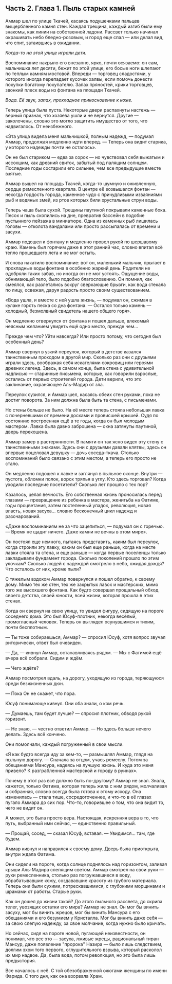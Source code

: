 ## Часть 2. Глава 1. Пыль старых камней

Аммар шел по улице Ткачей, касаясь подушечками пальцев выщербленного камня стен. Каждая трещина, каждый изгиб были ему знакомы, как линии на собственной ладони. Рассвет только начинал окрашивать небо бледно-розовым, и город еще спал — или делал вид, что спит, затаившись в ожидании.

_Когда-то на этой улице играли дети._

Воспоминание накрыло его внезапно, ярко, почти осязаемо: он сам, мальчишка лет десяти, бежит по этой улице, его босые ноги шлепают по теплым камням мостовой. Впереди — торговец сладостями, у которого иногда перепадает кусочек халвы, если помочь донести покупки богатому покупателю. Запах пряностей, крики торговцев, звонкий плеск воды из фонтана на площади Ткачей.

_Вода. Её звук, запах, прохладное прикосновение к коже._

Теперь улица была пуста. Некоторые двери распахнуты настежь — верный признак, что хозяева ушли и не вернутся. Другие — заколочены, словно это могло защитить имущество от того, что надвигалось. От неизбежного.

«Эта улица видела меня мальчишкой, полным надежд, — подумал Аммар, продолжая медленно идти вперед. — Теперь она видит старика, у которого надежды почти не осталось».

Он не был стариком — едва за сорок — но чувствовал себя выжатым и иссохшим, как древний свиток, забытый под палящим солнцем. Последние годы состарили его сильнее, чем все предыдущие вместе взятые.

Аммар вышел на площадь Ткачей, когда-то шумную и оживленную, сердце ремесленного квартала. В центре её возвышался фонтан — некогда гордость города, каменное чудо с причудливыми изваяниями рыб и водяных змей, из ртов которых били хрустальные струи воды.

Теперь чаша была сухой. Трещины паутиной покрывали каменные бока. Песок и пыль скопились на дне, превратив бассейн в подобие пустынного пейзажа в миниатюре. Одна из каменных рыб лишилась головы — отколота вандалами или просто рассыпалась от времени и засухи.

Аммар подошел к фонтану и медленно провел рукой по шершавому краю. Камень был горячим даже в этот ранний час, словно впитал всё тепло прошедшего лета и не мог остыть.

И снова накатило воспоминание: вот он, маленький мальчик, прыгает в прохладные воды фонтана в особенно жаркий день. Родители не одобряли таких забав, но иногда он не мог устоять. Ощущение воды, обнимающей тело, было подобно благословению. Он помнил, как смеялся, как разлетались вокруг сверкающие брызги, как вода стекала по лицу, освежая, даруя радость просто своим существованием.

«Вода ушла, и вместе с ней ушла жизнь, — подумал он, сжимая в кулаке горсть песка со дна фонтана. — Остался только камень — холодный, безмолвный свидетель нашего общего горя».

Он медленно отвернулся от фонтана и пошел дальше, влекомый неясным желанием увидеть ещё одно место, прежде чем...

Прежде чем что? Уйти навсегда? Или просто потому, что сегодня был особенный день?

Аммар свернул в узкий переулок, который в детстве казался таинственным проходом в другой мир. Сколько раз они с друзьями играли здесь, воображая себя искателями сокровищ или героями древних легенд. Здесь, в самом конце, была стена с удивительной надписью — старинные письмена, которые, как говорили взрослые, остались от первых строителей города. Дети верили, что это заклинание, охраняющее Аль-Мадир от зла.

Переулок сузился, и Аммар шел, касаясь обеих стен руками, пока не достиг поворота. За ним должна была быть та стена, с письменами.

Но стены больше не было. На её месте теперь стояла небольшая лавка с почерневшими от времени досками и провисшей крышей. Судя по состоянию построенная ещё в те годы, когда он был молодым мастером. Лавка была давно заброшена — окна затянуты паутиной, дверь перекошена.

Аммар замер в растерянности. В памяти он так ясно видел эту стену с таинственными знаками. Здесь они с друзьями давали клятвы, здесь он впервые поцеловал девушку — дочь соседа-ткача. Столько воспоминаний было связано с этим местом, а теперь его просто не стало.

Он медленно подошел к лавке и заглянул в пыльное оконце. Внутри — пустота, обломки полок, ворох тряпья в углу. Кто здесь торговал? Когда уходили последние посетители? Сколько лет прошло с тех пор?

Казалось, целая вечность. Его собственная жизнь проносилась перед глазами — превращение из ребенка в мастера, женитьба на Фатиме, годы процветания, затем постепенный упадок, революция, новая власть, новая засуха... словно бесконечный цикл надежд и разочарований.

«Даже воспоминаниям не за что зацепиться, — подумал он с горечью. — Время не щадит ничего. Даже камни не вечны в этом мире».

Он постоял еще немного, пытаясь представить, каким был переулок, когда строили эту лавку, каким он был еще раньше, когда на месте лавки стояла та стена, и еще раньше — когда первые поселенцы только закладывали фундамент города. Сколько поколений прошло по этим улочкам? Сколько людей с надеждой смотрело в небо, ожидая дождя? Что осталось от них, кроме пыли?

С тяжелым вздохом Аммар повернулся и пошел обратно, к своему дому. Мимо тех же стен, тех же закрытых лавок и мастерских, мимо того же высохшего фонтана. Как будто совершал прощальный обход своего детства, своей юности, всей жизни, которая прошла в этих стенах.

Когда он свернул на свою улицу, то увидел фигуру, сидящую на пороге соседнего дома. Это был Юсуф-плотник, некогда весёлый, громогласный человек. Теперь он выглядел осунувшимся и тихим, почти бесплотным.

— Ты тоже собираешься, Аммар? — спросил Юсуф, хотя вопрос звучал риторически, ответ был очевиден.

— Да, — кивнул Аммар, останавливаясь рядом. — Мы с Фатимой ещё вчера всё собрали. Сидим и ждём.

— Чего ждёте?

Аммар посмотрел вдаль, на дорогу, уходящую из города, теряющуюся среди безжизненных дюн.

— Пока Он не скажет, что пора.

Юсуф понимающе кивнул. Они оба знали, о ком речь.

— Думаешь, там будет лучше? — спросил плотник, обводя рукой горизонт.

— Не знаю, — честно ответил Аммар. — Но здесь больше нечего делать. Здесь всё кончено.

Они помолчали, каждый погруженный в свои мысли.

«Я как будто всегда иду за кем-то, — размышлял Аммар, глядя на пыльную дорогу. — Сначала за отцом, учась ремеслу. Потом за обещаниями Мансура, надеясь на лучшую жизнь. И куда это меня привело? К разграбленной мастерской и городу в руинах».

Почему в этот раз всё должно быть по-другому? Аммар не знал. Знала, кажется, только Фатима, которая теперь жила с ним рядом, молчаливая и собранная, словно всегда была готова к этому исходу. Она изменилась — стала тише, сосредоточеннее, и что-то в её глазах пугало Аммара до сих пор. Что-то, говорившее о том, что она видит то, чего не видит он.

А может, это была просто вера. Настоящая, искренняя вера в то, что путь, выбранный ими сейчас, — единственно правильный.

— Прощай, сосед, — сказал Юсуф, вставая. — Увидимся... там, где будем.

Аммар кивнул и направился к своему дому. Дверь была приоткрыта, внутри ждала Фатима.

Они сидели на пороге, когда солнце поднялось над горизонтом, заливая крыши Аль-Мадира слепящим светом. Аммар смотрел на свои руки — руки ремесленника, столько раз погружавшиеся в воду, обрабатывавшие кожу, создававшие красоту из грубого материала. Теперь они были сухими, потрескавшимися, с глубокими морщинами и шрамами от работы. Старые руки.

Как он дошел до жизни такой? До этого пыльного рассвета, до скрипа телег, увозящих остатки его мира? Аммар не знал. Он мог бы винить засуху, мог бы винить жрецов, мог бы винить Мансура с его обещаниями и его безумием у Кристалла. Мог бы винить даже себя — за свою слепую надежду, за свое молчание, когда нужно было кричать.

Но сейчас, сидя на пороге новой, пугающей неизвестности, он понимал, что все это — засуха, лживые жрецы, рациональный тиран Мансур, даже появление "пророка" Назира — было лишь следствием, долгим эхом того первого, оглушительного взрыва, который расколол их мир надвое. Да, была вода, потом революция, но это была лишь предыстория.

Все началось с неё. С той обезображенной ожогами женщины по имени Фарида. С того дня, как она взорвала Храм.